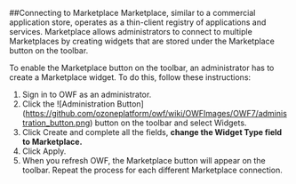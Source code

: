 ##Connecting to Marketplace
Marketplace, similar to a commercial application store, operates as a thin-client registry of applications and services. Marketplace allows administrators to connect to multiple Marketplaces by creating widgets that are stored under the Marketplace button on the toolbar. 

To enable the Marketplace button on the toolbar, an administrator has to create a Marketplace widget. To do this, follow these instructions:

1.	Sign in to OWF as an administrator.
2.	Click the ![Administration Button] (https://github.com/ozoneplatform/owf/wiki/OWFImages/OWF7/administration_button.png) button on the toolbar and select Widgets.
3.	Click Create and complete all the fields, <b>change the Widget Type field to Marketplace.</b>
4.	Click Apply.
5.	When you refresh OWF, the Marketplace button will appear on the toolbar. Repeat the process for each different Marketplace connection. 